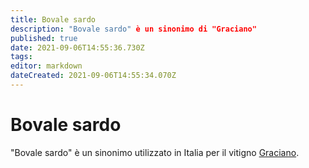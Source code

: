 ```yaml
---
title: Bovale sardo
description: "Bovale sardo" è un sinonimo di "Graciano"
published: true
date: 2021-09-06T14:55:36.730Z
tags: 
editor: markdown
dateCreated: 2021-09-06T14:55:34.070Z
---
```


# Bovale sardo
"Bovale sardo" è un sinonimo utilizzato in Italia per il vitigno [Graciano](/vitigni/bacca-nera/graciano).